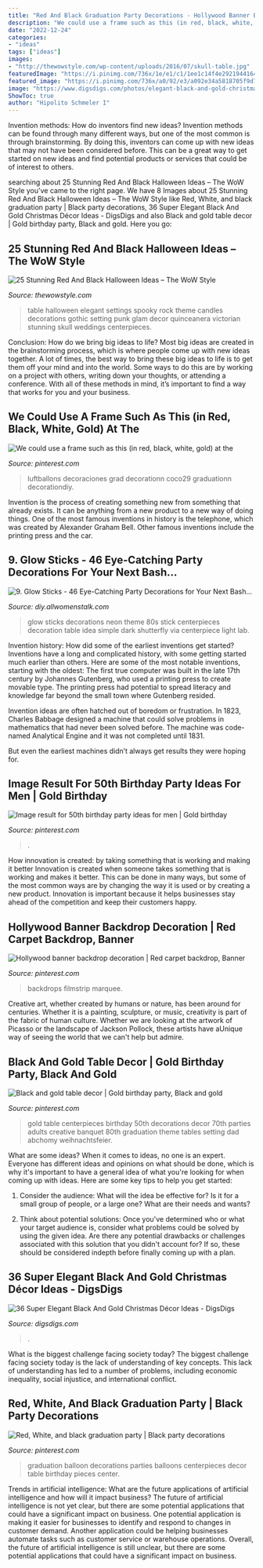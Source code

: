 ```yaml
---
title: "Red And Black Graduation Party Decorations - Hollywood Banner Backdrop Decoration"
description: "We could use a frame such as this (in red, black, white, gold) at the"
date: "2022-12-24"
categories:
- "ideas"
tags: ["ideas"]
images:
- "http://thewowstyle.com/wp-content/uploads/2016/07/skull-table.jpg"
featuredImage: "https://i.pinimg.com/736x/1e/e1/c1/1ee1c14f4e292194416400debaf21990.jpg"
featured_image: "https://i.pinimg.com/736x/a0/92/e3/a092e34a5818705f9d792fa5806a9666.jpg"
image: "https://www.digsdigs.com/photos/elegant-black-and-gold-christmas-decor-ideas-33.jpg"
ShowToc: true
author: "Hipolito Schmeler I"
---
```



Invention methods: How do inventors find new ideas?
Invention methods can be found through many different ways, but one of the most common is through brainstorming. By doing this, inventors can come up with new ideas that may not have been considered before. This can be a great way to get started on new ideas and find potential products or services that could be of interest to others.

	

		
searching about 25 Stunning Red And Black Halloween Ideas – The WoW Style you've came to the right page. We have 8 Images about 25 Stunning Red And Black Halloween Ideas – The WoW Style like Red, White, and black graduation party | Black party decorations, 36 Super Elegant Black And Gold Christmas Décor Ideas - DigsDigs and also Black and gold table decor | Gold birthday party, Black and gold. Here you go:
		
    
## 25 Stunning Red And Black Halloween Ideas – The WoW Style

<img loading=lazy src="http://thewowstyle.com/wp-content/uploads/2016/07/skull-table.jpg" onerror="this.onerror=null;this.src='https://tse4.mm.bing.net/th?id=OIP.a4mXO42psmFyp9L4-QewzAHaLH&amp;pid=15.1';" alt="25 Stunning Red And Black Halloween Ideas – The WoW Style">

_Source: thewowstyle.com_

>table halloween elegant settings spooky rock theme candles decorations gothic setting punk glam decor quinceanera victorian stunning skull weddings centerpieces. 

	

Conclusion: How do we bring big ideas to life?
Most big ideas are created in the brainstorming process, which is where people come up with new ideas together. A lot of times, the best way to bring these big ideas to life is to get them off your mind and into the world. Some ways to do this are by working on a project with others, writing down your thoughts, or attending a conference. With all of these methods in mind, it’s important to find a way that works for you and your business.

    
## We Could Use A Frame Such As This (in Red, Black, White, Gold) At The

<img loading=lazy src="https://i.pinimg.com/564x/f8/25/d3/f825d338cdeca0d3a26233cb33c5e219.jpg" onerror="this.onerror=null;this.src='https://tse4.mm.bing.net/th?id=OIP.IwkUlQhtKSLzCnBk4tKb6QHaJ4&amp;pid=15.1';" alt="We could use a frame such as this (in red, black, white, gold) at the">

_Source: pinterest.com_

>luftballons decoraciones grad decorationn coco29 graduationn decorationdiy. 

	

Invention is the process of creating something new from something that already exists. It can be anything from a new product to a new way of doing things. One of the most famous inventions in history is the telephone, which was created by Alexander Graham Bell. Other famous inventions include the printing press and the car.

    
## 9. Glow Sticks - 46 Eye-Catching Party Decorations For Your Next Bash…

<img loading=lazy src="http://img.allw.mn/content/dp/f0/wigqgpg0.jpg" onerror="this.onerror=null;this.src='https://tse4.mm.bing.net/th?id=OIP.SNtYddSTeiFUYaR0H-DL7gHaLE&amp;pid=15.1';" alt="9. Glow Sticks - 46 Eye-Catching Party Decorations for Your Next Bash…">

_Source: diy.allwomenstalk.com_

>glow sticks decorations neon theme 80s stick centerpieces decoration table idea simple dark shutterfly via centerpiece light lab. 

	

Invention history: How did some of the earliest inventions get started?
Inventions have a long and complicated history, with some getting started much earlier than others. Here are some of the most notable inventions, starting with the oldest:
The first true computer was built in the late 17th century by Johannes Gutenberg, who used a printing press to create movable type. The printing press had potential to spread literacy and knowledge far beyond the small town where Gutenberg resided.

Invention ideas are often hatched out of boredom or frustration. In 1823, Charles Babbage designed a machine that could solve problems in mathematics that had never been solved before. The machine was code-named Analytical Engine and it was not completed until 1831.

But even the earliest machines didn’t always get results they were hoping for.

    
## Image Result For 50th Birthday Party Ideas For Men | Gold Birthday

<img loading=lazy src="https://i.pinimg.com/736x/18/fa/3b/18fa3b594ab8950908607e69c8ee2eb0.jpg" onerror="this.onerror=null;this.src='https://tse1.mm.bing.net/th?id=OIP.xAXkI8vKA65Zhi2DLJBBogHaKJ&amp;pid=15.1';" alt="Image result for 50th birthday party ideas for men | Gold birthday">

_Source: pinterest.com_

>. 

	

How innovation is created: by taking something that is working and making it better
Innovation is created when someone takes something that is working and makes it better. This can be done in many ways, but some of the most common ways are by changing the way it is used or by creating a new product. Innovation is important because it helps businesses stay ahead of the competition and keep their customers happy.

    
## Hollywood Banner Backdrop Decoration | Red Carpet Backdrop, Banner

<img loading=lazy src="https://i.pinimg.com/736x/a0/92/e3/a092e34a5818705f9d792fa5806a9666.jpg" onerror="this.onerror=null;this.src='https://tse3.mm.bing.net/th?id=OIP.RxXZ21-GduQo09_w4BHs5wHaJ3&amp;pid=15.1';" alt="Hollywood banner backdrop decoration | Red carpet backdrop, Banner">

_Source: pinterest.com_

>backdrops filmstrip marquee. 

	

Creative art, whether created by humans or nature, has been around for centuries. Whether it is a painting, sculpture, or music, creativity is part of the fabric of human culture. Whether we are looking at the artwork of Picasso or the landscape of Jackson Pollock, these artists have aUnique way of seeing the world that we can't help but admire.

    
## Black And Gold Table Decor | Gold Birthday Party, Black And Gold

<img loading=lazy src="https://i.pinimg.com/736x/1e/e1/c1/1ee1c14f4e292194416400debaf21990.jpg" onerror="this.onerror=null;this.src='https://tse1.mm.bing.net/th?id=OIP.gDXe130S0U9yOpcCY2GxtwHaNK&amp;pid=15.1';" alt="Black and gold table decor | Gold birthday party, Black and gold">

_Source: pinterest.com_

>gold table centerpieces birthday 50th decorations decor 70th parties adults creative banquet 80th graduation theme tables setting dad abchomy weihnachtsfeier. 

	

What are some ideas?
When it comes to ideas, no one is an expert. Everyone has different ideas and opinions on what should be done, which is why it's important to have a general idea of what you're looking for when coming up with ideas. Here are some key tips to help you get started:
1. Consider the audience: What will the idea be effective for? Is it for a small group of people, or a large one? What are their needs and wants?

2. Think about potential solutions: Once you've determined who or what your target audience is, consider what problems could be solved by using the given idea. Are there any potential drawbacks or challenges associated with this solution that you didn't account for? If so, these should be considered indepth before finally coming up with a plan.


    
## 36 Super Elegant Black And Gold Christmas Décor Ideas - DigsDigs

<img loading=lazy src="https://www.digsdigs.com/photos/elegant-black-and-gold-christmas-decor-ideas-33.jpg" onerror="this.onerror=null;this.src='https://tse2.mm.bing.net/th?id=OIP.o-JSU2wgqSi13RKVghEfCwHaLH&amp;pid=15.1';" alt="36 Super Elegant Black And Gold Christmas Décor Ideas - DigsDigs">

_Source: digsdigs.com_

>. 

	

What is the biggest challenge facing society today?
The biggest challenge facing society today is the lack of understanding of key concepts. This lack of understanding has led to a number of problems, including economic inequality, social injustice, and international conflict.

    
## Red, White, And Black Graduation Party | Black Party Decorations

<img loading=lazy src="https://i.pinimg.com/736x/23/da/f2/23daf2bd5b5019d609dd8794ee913925--graduation-parties-red.jpg" onerror="this.onerror=null;this.src='https://tse2.mm.bing.net/th?id=OIP.tLFG3xEFu2IDAtAl49k1WQHaJ4&amp;pid=15.1';" alt="Red, White, and black graduation party | Black party decorations">

_Source: pinterest.com_

>graduation balloon decorations parties balloons centerpieces decor table birthday pieces center. 

	

Trends in artificial intelligence: What are the future applications of artificial intelligence and how will it impact business?
The future of artificial intelligence is not yet clear, but there are some potential applications that could have a significant impact on business. One potential application is making it easier for businesses to identify and respond to changes in customer demand. Another application could be helping businesses automate tasks such as customer service or warehouse operations. Overall, the future of artificial intelligence is still unclear, but there are some potential applications that could have a significant impact on business.

